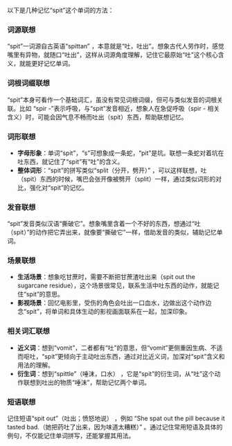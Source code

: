 以下是几种记忆“spit”这个单词的方法：

### 词源联想
“spit”一词源自古英语“spittan” ，本意就是“吐，吐出”。想象古代人劳作时，感觉嘴里有异物，就随口“吐出”，这样从词源角度理解，记住它最原始“吐”这个核心含义，就能更好记忆单词。 

### 词根词缀联想
“spit”本身可看作一个基础词汇，虽没有常见词根词缀，但可与类似发音的词根关联。比如 “spir -”表示呼吸，与“spit”发音相近，想象人在急促呼吸（spir - 相关含义）时，可能会因气息不畅而吐出（spit）东西，帮助联想记忆。

### 词形联想
 - **字母形象**：单词“spit”，“s”可想象成一条蛇，“pit”是坑。联想一条蛇对着坑在吐东西，就记住了“spit”有“吐”的含义。 
 - **整体词形**：“spit”的拼写类似“split（分开，劈开）” ，可以这样联想，吐（spit）东西的时候，嘴巴会张开像被劈开（split）一样，通过类似词形的对比，强化对“spit”的记忆。 

### 发音联想
“spit”发音类似汉语“撕破它”。想象嘴里含着一个不好的东西，想通过“吐（spit）”的动作把它弄出来，就像要“撕破它”一样，借助发音的类似，辅助记忆单词。 

### 场景联想
 - **生活场景**：想象吃甘蔗时，需要不断把甘蔗渣吐出来（spit out the sugarcane residue），这个场景很常见，联系生活中吐东西的动作，就能记住“spit”的意思。 
 - **影视场景**：回忆电影里，受伤的角色会吐出一口血水，边做出这个动作边念“spit”，将单词和具体生动的影视画面联系在一起，加深印象。 

### 相关词汇联想
 - **近义词**：想到“vomit”，二者都有“吐”的意思，但“vomit”更侧重因生病、不适而呕吐，“spit”更倾向于主动吐出东西，通过对比近义词，加深对“spit”含义和用法的理解。 
 - **衍生词**：想到“spittle”（唾沫，口水） ，它是“spit”的衍生词，从“吐”这个动作联想到吐出的物质“唾沫”，帮助记忆两个单词。 

### 短语联想
记住短语“spit out”（吐出；愤怒地说） ，例如 “She spat out the pill because it tasted bad.（她把药吐了出来，因为味道太糟糕）” 。通过记住常用短语及具体的例句，不仅能记住单词拼写，还能掌握其用法。 